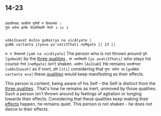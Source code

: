 ## 14-23


```shloka-sa

उदासीनवत् आसीनो गुणैर्यो न विचाल्यते ।
गुणा वर्तन्त इत्येव योऽवतिष्ठति नेंगते ॥ २३ ॥

```
```shloka-sa-hk

udAsInavat AsIno guNairyo na vicAlyate |
guNA vartanta ityeva yo'vatiSThati neMgate || 23 ||

```
`यः न विचाल्यते` `[yaH na vicAlyate]` The person who is not thrown around `गुणैः` `[guNaiH]` by the 
[three qualities](satva_rajas_tamas)
, `यो अवतिष्ठति` `[yo avatiSThati]` who stays his course `नेंगते` `[neMgate]` isn’t shaken. `आसीनः` `[AsInaH]` He remains `उदासीनवत्` `[udAsInavat]` as if inert, `इति` `[iti]` considering that `गुणाः वर्तन्त एव` `[guNAH vartanta eva]` these 
[qualities](satva_rajas_tamas)
 would keep manifesting as their effects.



This person is content, being aware of his Self - the Self is distinct from the 
[three qualities](satva_rajas_tamas)
. That's how he remains as inert, unmoved by those qualities. Such a person isn’t thrown around by feelings of agitation or longing towards their effects. Considering that these qualities keep making their 
[effects](satva_rajas_tamas_effects)
 happen, he remains quiet. This person is not shaken - he does not dance to their effects.



